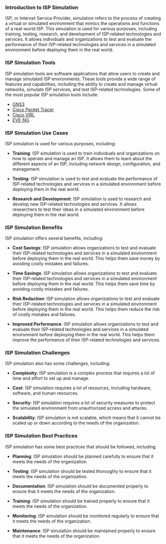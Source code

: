 ### Introduction to ISP Simulation

ISP, or Internet Service Provider, simulation refers to the process of creating a virtual or simulated environment that mimics the operations and functions of a real-world ISP. This simulation is used for various purposes, including training, testing, research, and development of ISP-related technologies and services. It allows individuals and organizations to test and evaluate the performance of their ISP-related technologies and services in a simulated environment before deploying them in the real world.


### ISP Simulation Tools

ISP simulation tools are software applications that allow users to create and manage simulated ISP environments. These tools provide a wide range of features and capabilities, including the ability to create and manage virtual networks, simulate ISP services, and test ISP-related technologies. Some of the most popular ISP simulation tools include:

- [GNS3](https://www.gns3.com/)
- [Cisco Packet Tracer](https://www.netacad.com/courses/packet-tracer)
- [Cisco VIRL](https://learningnetworkstore.cisco.com/virlfaq)
- [EVE-NG](https://www.eve-ng.net/)

### ISP Simulation Use Cases

ISP simulation is used for various purposes, including:

- **Training**: ISP simulation is used to train individuals and organizations on how to operate and manage an ISP. It allows them to learn about the different aspects of an ISP, including network design, configuration, and management.

- **Testing**: ISP simulation is used to test and evaluate the performance of ISP-related technologies and services in a simulated environment before deploying them in the real world.

- **Research and Development**: ISP simulation is used to research and develop new ISP-related technologies and services. It allows researchers to test their ideas in a simulated environment before deploying them in the real world.

### ISP Simulation Benefits

ISP simulation offers several benefits, including:

- **Cost Savings**: ISP simulation allows organizations to test and evaluate their ISP-related technologies and services in a simulated environment before deploying them in the real world. This helps them save money by avoiding costly mistakes and failures.

- **Time Savings**: ISP simulation allows organizations to test and evaluate their ISP-related technologies and services in a simulated environment before deploying them in the real world. This helps them save time by avoiding costly mistakes and failures.

- **Risk Reduction**: ISP simulation allows organizations to test and evaluate their ISP-related technologies and services in a simulated environment before deploying them in the real world. This helps them reduce the risk of costly mistakes and failures.

- **Improved Performance**: ISP simulation allows organizations to test and evaluate their ISP-related technologies and services in a simulated environment before deploying them in the real world. This helps them improve the performance of their ISP-related technologies and services.

### ISP Simulation Challenges

ISP simulation also has some challenges, including:

- **Complexity**: ISP simulation is a complex process that requires a lot of time and effort to set up and manage.

- **Cost**: ISP simulation requires a lot of resources, including hardware, software, and human resources.

- **Security**: ISP simulation requires a lot of security measures to protect the simulated environment from unauthorized access and attacks.

- **Scalability**: ISP simulation is not scalable, which means that it cannot be scaled up or down according to the needs of the organization.

### ISP Simulation Best Practices

ISP simulation has some best practices that should be followed, including:

- **Planning**: ISP simulation should be planned carefully to ensure that it meets the needs of the organization.

- **Testing**: ISP simulation should be tested thoroughly to ensure that it meets the needs of the organization.

- **Documentation**: ISP simulation should be documented properly to ensure that it meets the needs of the organization.

- **Training**: ISP simulation should be trained properly to ensure that it meets the needs of the organization.

- **Monitoring**: ISP simulation should be monitored regularly to ensure that it meets the needs of the organization.

- **Maintenance**: ISP simulation should be maintained properly to ensure that it meets the needs of the organization.






